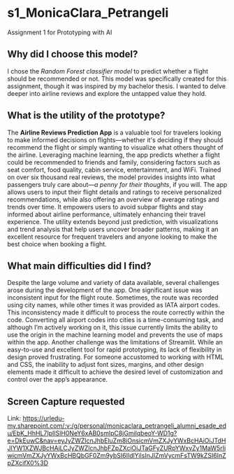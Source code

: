# s1_MonicaClara_Petrangeli
Assignment 1 for Prototyping with AI

## Why did I choose this model?
I chose the *Random Forest classifier model* to predict whether a flight should be recommended or not. This model was specifically created for this assignment, though it was inspired by my bachelor thesis. I wanted to delve deeper into airline reviews and explore the untapped value they hold.

## What is the utility of the prototype?
The **Airline Reviews Prediction App** is a valuable tool for travelers looking to make informed decisions on flights—whether it's deciding if they should recommend the flight or simply wanting to visualize what others thought of the airline. Leveraging machine learning, the app predicts whether a flight could be recommended to friends and family, considering factors such as seat comfort, food quality, cabin service, entertainment, and WiFi. Trained on over six thousand real reviews, the model provides insights into what passengers truly care about—*a penny for their thoughts*, if you will.
The app allows users to input their flight details and ratings to receive personalized recommendations, while also offering an overview of average ratings and trends over time. It empowers users to avoid subpar flights and stay informed about airline performance, ultimately enhancing their travel experience. The utility extends beyond just prediction, with visualizations and trend analysis that help users uncover broader patterns, making it an excellent resource for frequent travelers and anyone looking to make the best choice when booking a flight.

## What main difficulties did I find?
Despite the large volume and variety of data available, several challenges arose during the development of the app. One significant issue was inconsistent input for the flight route. Sometimes, the route was recorded using city names, while other times it was provided as IATA airport codes. This inconsistency made it difficult to process the route correctly within the code. Converting all airport codes into cities is a time-consuming task, and although I’m actively working on it, this issue currently limits the ability to use the origin in the machine learning model and prevents the use of maps within the app.
Another challenge was the limitations of Streamlit. While an easy-to-use and excellent tool for rapid prototyping, its lack of flexibility in design proved frustrating. For someone accustomed to working with HTML and CSS, the inability to adjust font sizes, margins, and other design elements made it difficult to achieve the desired level of customization and control over the app’s appearance.

## Screen Capture requested
Link:
https://urledu-my.sharepoint.com/:v:/g/personal/monicaclara_petrangeli_alumni_esade_edu/EbK_HhHL7IpIlSlH0NeY6xAB0smlpC8jGmilqbeoY-WD1g?e=DkEuwC&nav=eyJyZWZlcnJhbEluZm8iOnsicmVmZXJyYWxBcHAiOiJTdHJlYW1XZWJBcHAiLCJyZWZlcnJhbFZpZXciOiJTaGFyZURpYWxvZy1MaW5rIiwicmVmZXJyYWxBcHBQbGF0Zm9ybSI6IldlYiIsInJlZmVycmFsTW9kZSI6InZpZXcifX0%3D
